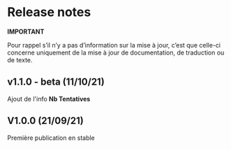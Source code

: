 # Release notes

**IMPORTANT**

Pour rappel s’il n’y a pas d’information sur la mise à jour, c’est que celle-ci concerne uniquement de la mise à jour de documentation, de traduction ou de texte.

## v1.1.0 - beta  (11/10/21)
Ajout de l'info **Nb Tentatives**

## V1.0.0 (21/09/21)
Première publication en stable
